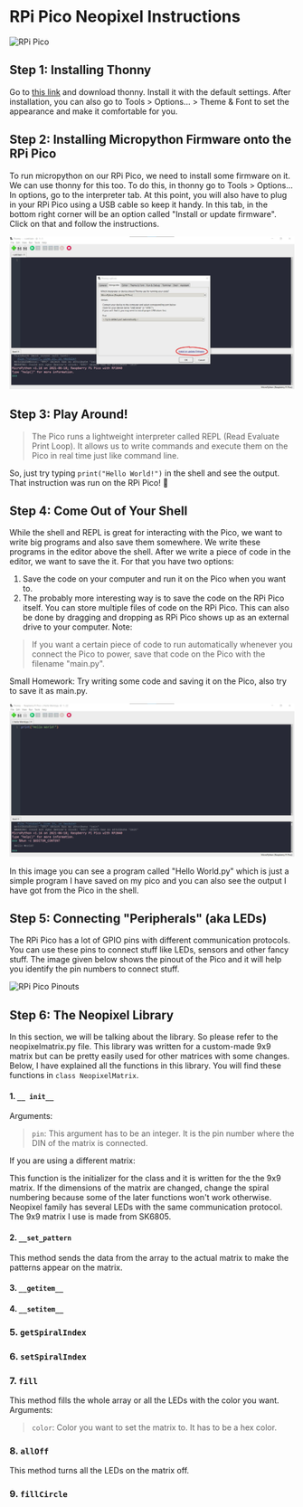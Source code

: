 # RPi Pico Neopixel Instructions
![RPi Pico](https://pbs.twimg.com/media/EvsYoiOVIAQ0hfh?format=jpg&name=large)

## Step 1: Installing Thonny
Go to [this link](https://thonny.org/) and download thonny. Install it with the default settings. After installation, you can also go to Tools > Options... > Theme & Font to set the appearance and make it comfortable for you.

## Step 2: Installing Micropython Firmware onto the RPi Pico
To run micropython on our RPi Pico, we need to install some firmware on it. We can use thonny for this too. To do this, in thonny go to Tools > Options... In options, go to the interpreter tab. At this point, you will also have to plug in your RPi Pico using a USB cable so keep it handy. In this tab, in the bottom right corner will be an option called "Install or update firmware". Click on that and follow the instructions. 

![Firmware Installation](https://github.com/isildur7/neopixel-matrix-on-RPi-Pico/blob/main/Screenshot%202021-07-11%20225353.jpg?raw=true)

## Step 3: Play Around!
> The Pico runs a lightweight interpreter called REPL (Read Evaluate Print Loop). It allows us to write commands and execute them on the Pico in real time just like command line.

So, just try typing ```print("Hello World!")``` in the shell and see the output. That instruction was run on the RPi Pico! :partying_face:

## Step 4: Come Out of Your Shell
While the shell and REPL is great for interacting with the Pico, we want to write big programs and also save them somewhere. We write these programs in the editor above the shell. After we write a piece of code in the editor, we want to save the it. For that you have two options:
1. Save the code on your computer and run it on the Pico when you want to. 
2. The probably more interesting way is to save the code on the RPi Pico itself. You can store multiple files of code on the RPi Pico. This can also be done by dragging and dropping as RPi Pico shows up as an external drive to your computer.
Note:
> If you want a certain piece of code to run automatically whenever you connect the Pico to power, save that code on the Pico with the filename "main.py".

Small Homework: Try writing some code and saving it on the Pico, also try to save it as main.py.

![Code Example](https://github.com/isildur7/neopixel-matrix-on-RPi-Pico/blob/main/Screenshot%202021-07-11%20225544.jpg?raw=true)

In this image you can see a program called "Hello World.py" which is just a simple program I have saved on my pico and you can also see the output I have got from the Pico in the shell.

## Step 5: Connecting "Peripherals" (aka LEDs)
The RPi Pico has a lot of GPIO pins with different communication protocols. You can use these pins to connect stuff like LEDs, sensors and other fancy stuff. The image given below shows the pinout of the Pico and it will help you identify the pin numbers to connect stuff.

![RPi Pico Pinouts](https://cdn-shop.adafruit.com/1200x900/4883-06.png)

## Step 6: The Neopixel Library
In this section, we will be talking about the library. So please refer to the neopixelmatrix.py file. This library was written for a custom-made 9x9 matrix but can be pretty easily used for other matrices with some changes. Below, I have explained all the functions in this library. You will find these functions in ```class NeopixelMatrix```.
#### 1. ```__ init__```
Arguments:
> ```pin```: This argument has to be an integer. It is the pin number where the DIN of the matrix is connected.

If you are using a different matrix:

This function is the initializer for the class and it is written for the the 9x9 matrix. If the dimensions of the matrix are changed, change the spiral numbering because some of the later functions won't work otherwise. Neopixel family has several LEDs with the same communication protocol. The 9x9 matrix I use is made from SK6805.

#### 2. ```__set_pattern```
This method sends the data from the array to the actual matrix to make the patterns appear on the matrix.

#### 3. ```__getitem__```

#### 4. ```__setitem__```

### 5. ```getSpiralIndex```

### 6. ```setSpiralIndex```

### 7. ```fill```
This method fills the whole array or all the LEDs with the color you want.
Arguments:
> ```color```: Color you want to set the matrix to. It has to be a hex color.

### 8. ```allOff```
This method turns all the LEDs on the matrix off.

### 9. ```fillCircle```

